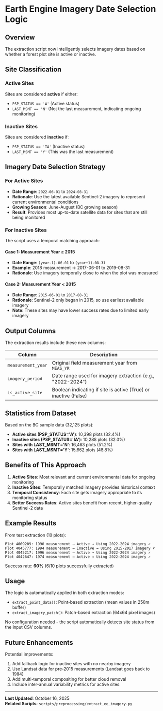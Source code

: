 # Earth Engine Imagery Date Selection Logic

## Overview

The extraction script now intelligently selects imagery dates based on whether a forest plot site is active or inactive.

## Site Classification

### Active Sites
Sites are considered **active** if either:
- `PSP_STATUS == 'A'` (Active status)
- `LAST_MSMT == 'N'` (Not the last measurement, indicating ongoing monitoring)

### Inactive Sites
Sites are considered **inactive** if:
- `PSP_STATUS == 'IA'` (Inactive status)
- `LAST_MSMT == 'Y'` (This was the last measurement)

## Imagery Date Selection Strategy

### For Active Sites
- **Date Range**: `2022-06-01` to `2024-08-31`
- **Rationale**: Use the latest available Sentinel-2 imagery to represent current environmental conditions
- **Growing Season**: June-August (BC growing season)
- **Result**: Provides most up-to-date satellite data for sites that are still being monitored

### For Inactive Sites
The script uses a temporal matching approach:

#### Case 1: Measurement Year ≥ 2015
- **Date Range**: `(year-1)-06-01` to `(year+1)-08-31`
- **Example**: 2018 measurement → 2017-06-01 to 2019-08-31
- **Rationale**: Use imagery temporally close to when the plot was measured

#### Case 2: Measurement Year < 2015
- **Date Range**: `2015-06-01` to `2017-08-31`
- **Rationale**: Sentinel-2 only began in 2015, so use earliest available imagery
- **Note**: These sites may have lower success rates due to limited early imagery

## Output Columns

The extraction results include these new columns:

| Column | Description |
|--------|-------------|
| `measurement_year` | Original field measurement year from `MEAS_YR` |
| `imagery_period` | Date range used for imagery extraction (e.g., "2022-2024") |
| `is_active_site` | Boolean indicating if site is active (True) or inactive (False) |

## Statistics from Dataset

Based on the BC sample data (32,125 plots):
- **Active sites (PSP_STATUS='A')**: 10,398 plots (32.4%)
- **Inactive sites (PSP_STATUS='IA')**: 10,288 plots (32.0%)
- **Sites with LAST_MSMT='N'**: 16,463 plots (51.2%)
- **Sites with LAST_MSMT='Y'**: 15,662 plots (48.8%)

## Benefits of This Approach

1. **Active Sites**: Most relevant and current environmental data for ongoing monitoring
2. **Inactive Sites**: Temporally matched imagery provides historical context
3. **Temporal Consistency**: Each site gets imagery appropriate to its monitoring status
4. **Better Success Rates**: Active sites benefit from recent, higher-quality Sentinel-2 data

## Example Results

From test extraction (10 plots):
```
Plot 4009209: 1990 measurement → Active → Using 2022-2024 imagery ✓
Plot 4045777: 1994 measurement → Inactive → Using 2015-2017 imagery ✗
Plot 4045217: 1996 measurement → Active → Using 2022-2024 imagery ✓
Plot 4042647: 1974 measurement → Active → Using 2022-2024 imagery ✓
```

Success rate: **60%** (6/10 plots successfully extracted)

## Usage

The logic is automatically applied in both extraction modes:
- `extract_point_data()`: Point-based extraction (mean values in 250m buffer)
- `extract_imagery_patch()`: Patch-based extraction (64x64 pixel images)

No configuration needed - the script automatically detects site status from the input CSV columns.

## Future Enhancements

Potential improvements:
1. Add fallback logic for inactive sites with no nearby imagery
2. Use Landsat data for pre-2015 measurements (Landsat goes back to 1984)
3. Add multi-temporal compositing for better cloud removal
4. Include inter-annual variability metrics for active sites

---

**Last Updated**: October 16, 2025  
**Related Scripts**: `scripts/preprocessing/extract_ee_imagery.py`
